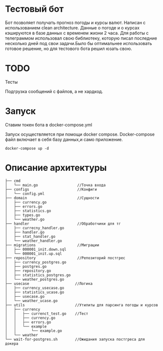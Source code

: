 # Тестовый бот
Бот позволяет получать прогноз погоды и курсы валют. Написан с использованием clean architecture.
Данные о погоде и о курсах кэшируются в базе данных с временем жизни 2 часа.
Для работы с телеграммом использовал свою библиотеку, которую писал последние несколько дней под свои задачи.Было бы оптимальнее использовать готовое решение, но для тестового бота решил юзать свою.

# TODO
Тесты

Подгрузка сообщений с файлов, а не хардкод.

# Запуск

Ставим токен бота в docker-compose.yml

Запуск осуществляется при помощи docker compose.
Docker-compose файл включает в себя базу данных,и само приложение.

```
docker-compose up -d
```

# Описание архитектуры
```
├── cmd                     
│   └── main.go                  //Точка входа
├── configs                      //Конфиги
│   └── config.yml
├── domain                       //Сущности
│   ├── currency.go
│   ├── errors.go
│   ├── statistics.go
│   ├── types.go
│   └── weather.go
├── handler                      //Обработчики для тг
│   ├── currecny_handler.go
│   ├── handler.go
│   ├── stat_handler.go
│   └── weather_handler.go
├── migrations                   //Миграции
│   ├── 000001_init.down.sql
│   └── 000001_init.up.sql
├── repository                   //Репозиторий постгрес
│   ├── currency_postgres.go
│   ├── postgres.go
│   ├── repository.go
│   ├── statistics_postgres.go
│   └── weather_postgres.go
├── usecase                     //Логика
│   ├── currency_usecase.go
│   ├── statistics_ucase.go
│   ├── usecase.go
│   └── weather_ucase.go
├── utils                       //Утилиты для парсинга погоды и курсов
│   ├── currency
│   │   ├── currenct_test.go    //Тест
│   │   ├── currency.go
│   │   ├── errors.go
│   │   └── example
│   │       └── example.go
│   └── weather
└── wait-for-postgres.sh        //Ожидания запуска постгреса для докера
```